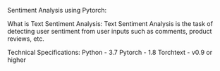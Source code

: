 Sentiment Analysis using Pytorch:

What is Text Sentiment Analysis:
Text Sentiment Analysis is the task of detecting user sentiment from user inputs such as comments, product reviews, etc.


Technical Specifications:
Python - 3.7
Pytorch - 1.8
Torchtext - v0.9 or higher
